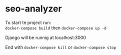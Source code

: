 # seo-analyzer

To start te project run:  
`docker-compose build` 
then
`docker-compose up -d`  

Django will be runnig at localhost:3000  

End with `docker-compose kill` or `docker-compose stop`
